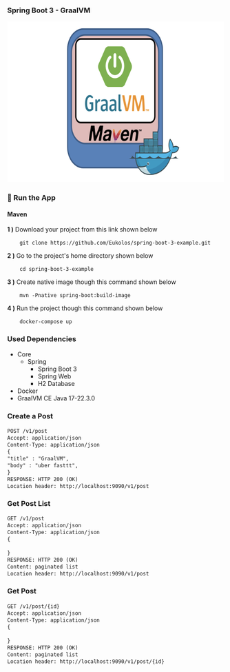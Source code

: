 ### Spring Boot 3 - GraalVM 
<img src="image/feature.png" alt="feature" width="669" height="373" />

### 🔨 Run the App

#### Maven

<b>1 )</b> Download your project from this link shown below
```
    git clone https://github.com/Eukolos/spring-boot-3-example.git
```

<b>2 )</b> Go to the project's home directory shown below
```
    cd spring-boot-3-example
```

<b>3 )</b> Create native image though this command shown below
```
    mvn -Pnative spring-boot:build-image
```

<b>4 )</b> Run the project though this command shown below
```
    docker-compose up
```

### Used Dependencies
* Core
    * Spring
        * Spring Boot 3
        * Spring Web
        * H2 Database
* Docker
* GraalVM CE Java 17-22.3.0

### Create a Post

```
POST /v1/post
Accept: application/json
Content-Type: application/json
{
"title" : "GraalVM",
"body" : "uber fasttt",
}
RESPONSE: HTTP 200 (OK)
Location header: http://localhost:9090/v1/post
```

### Get Post List

```
GET /v1/post
Accept: application/json
Content-Type: application/json
{

}
RESPONSE: HTTP 200 (OK)
Content: paginated list 
Location header: http://localhost:9090/v1/post
```

### Get Post

```
GET /v1/post/{id}
Accept: application/json
Content-Type: application/json
{

}
RESPONSE: HTTP 200 (OK)
Content: paginated list 
Location header: http://localhost:9090/v1/post/{id}
```
